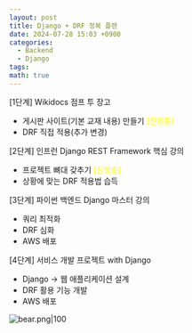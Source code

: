```yaml
---
layout: post
title: Django + DRF 정복 플랜
date: 2024-07-28 15:03 +0900
categories:
  - Backend
  - Django
tags: 
math: true
---
```


[1단계] Wikidocs 점프 투 장고
- 게시판 사이트(기본 교재 내용) 만들기 <span style="color:yellow">[진행중]</span>
- DRF 직접 적용(추가 변경)


[2단계] 인프런 Django REST Framework 핵심 강의
- 프로젝트 뼈대 갖추기 <span style="color:yellow">[진행중]</span>
- 상황에 맞는 DRF 적용법 습득


[3단계] 파이썬 백엔드 Django 마스터 강의
- 쿼리 최적화
- DRF 심화
- AWS 배포


[4단계] 서비스 개발 프로젝트 with Django
- Django → 웹 애플리케이션 설계
- DRF 활용 기능 개발
- AWS 배포


![bear.png|100](https://i.imgur.com/TcIutLE.png)



